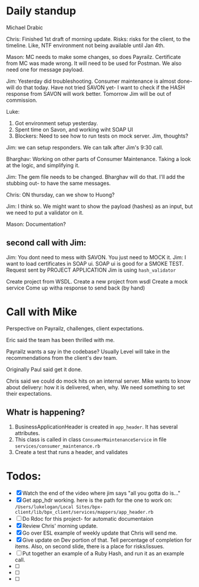 # Daily standup

Michael Drabic

Chris: Finished 1st draft of morning update. Risks: risks for the client, to the timeline. Like, NTF environment not being available until Jan 4th.

Mason: MC needs to make some changes, so does Payrailz. Certificate from MC was made wrong. It will need to be used for Postman.
We also need one for message payload.

Jim: Yesterday did troubleshooting.
Consumer maintenance is almost done- will do that today.
Have not tried SAVON yet- I want to check if the HASH response from SAVON will work better.
Tomorrow Jim will be out of commission.



Luke:
1. Got environment setup yesterday.
2. Spent time on Savon, and working wiht SOAP UI
3. Blockers: Need to see how to run tests on mock server. Jim, thoughts?

Jim: we can setup responders. We can talk after Jim's 9:30 call.

Bharghav: Working on other parts of Consumer Maintenance. Taking a look at the logic, and simplifying it.

Jim: The gem file needs to be changed. Bharghav will do that.
I'll add the stubbing out- to have the same messages.

Chris: ON thursday, can we show to Huong?

Jim: I think so. We might want to show the payload (hashes) as an input, but we need to put a validator on it.

Mason: Documentation?

## second call with Jim:

Jim: You dont need to mess with SAVON. You just need to MOCK it.
Jim: I want to load certificates in SOAP ui.
SOAP ui is good for a SMOKE TEST.
Request sent by PROJECT APPLICATION
Jim is using `hash_validator`

Create project from WSDL.
Create a new project from wsdl
Create a mock service
Come up witha  response to send back (by hand)



# Call with Mike
Perspective on Payrailz, challenges, client expectations.

Eric said the team has been thrilled with me.

Payrailz wants a say in the codebase?
Usually Level will take in the recommendations from the client's dev team.

Originally Paul said get it done.

Chris said we could do mock hits on an internal server.
Mike wants to  know about delivery: how it is delivered, when, why.
We need something to set their expectations.

## Whatr is happening?
1. BusinessApplicationHeader is created in `app_header`. It has several attributes.
2. This class is called in class `ConsumerMaintenanceService` in file `services/consumer_maintenance.rb`
3. Create a test that runs a header, and validates




# Todos:
- [x] Watch the end of the video where jim says "all you gotta do is..."
- [x] Get app_hdr working. here is the path for the one to work on:  `/Users/lukelogan/Local Sites/bpx-client/lib/bpx_client/services/mappers/app_header.rb`
- [ ] Do Rdoc for this project- for automatic documentaion
- [x] Review Chris' morning update.
- [x] Go over ESL example of weekly update that Chris will send me.
- [x] Give update on Dev portion of that. Tell percentage of completion for items. Also, on second slide, there is a place for risks/issues.
- [ ] Put together an example of a Ruby Hash, and run it as an example call.
- [ ]
- [ ]
- [ ]

